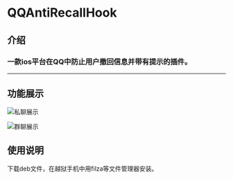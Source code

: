 # QQAntiRecallHook
## 介绍
### 一款ios平台在QQ中防止用户撤回信息并带有提示的插件。
***
## 功能展示
![私聊展示](https://github.com/TouGBao/QQAntiRecallHook/blob/master/img_0329.jpg)

![群聊展示](https://github.com/TouGBao/QQAntiRecallHook/blob/master/img_0329.jpg)
## 使用说明
下载deb文件，在越狱手机中用filza等文件管理器安装。
